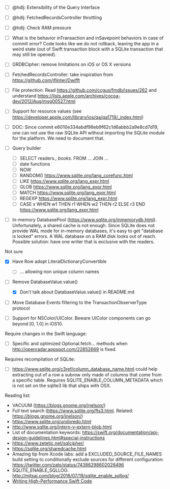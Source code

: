 - [ ] @hdlj: Extensibility of the Query Interface
- [ ] @hdlj: FetchedRecordsController throttling
- [ ] @hdlj: Check RAM pressure
- [ ] What is the behavior inTransaction and inSavepoint behaviors in case of commit error? Code looks like we do not rollback, leaving the app in a weird state (out of Swift transaction block with a SQLite transaction that may still be opened).
- [ ] GRDBCipher: remove limitations on iOS or OS X versions
- [ ] FetchedRecordsController: take inspiration from https://github.com/jflinter/Dwifft
- [ ] File protection: Read https://github.com/ccgus/fmdb/issues/262 and understand https://lists.apple.com/archives/cocoa-dev/2012/Aug/msg00527.html
- [ ] Support for resource values (see https://developer.apple.com/library/ios/qa/qa1719/_index.html)
- [ ] DOC: Since commit e6010e334abdf98eb9f62c1d6abbb2a9e8cd7d19, one can not use the raw SQLite API without importing the SQLite module for the platform. We need to document that.
- [ ] Query builder
    - [ ] SELECT readers.*, books.* FROM ... JOIN ...
    - [ ] date functions
    - [ ] NOW
    - [ ] RANDOM() https://www.sqlite.org/lang_corefunc.html
    - [ ] LIKE https://www.sqlite.org/lang_expr.html
    - [ ] GLOB https://www.sqlite.org/lang_expr.html
    - [ ] MATCH https://www.sqlite.org/lang_expr.html
    - [ ] REGEXP https://www.sqlite.org/lang_expr.html
    - [ ] CASE x WHEN w1 THEN r1 WHEN w2 THEN r2 ELSE r3 END https://www.sqlite.org/lang_expr.html
- [ ] In-memory DatabasePool (https://www.sqlite.org/inmemorydb.html). Unfortunately, a shared cache is not enough. Since SQLite does not provide WAL mode for in-memory databases, it's easy to get "database is locked" errors. A WAL database on a RAM disk looks out of reach. Possible solution: have one writer that is exclusive with the readers.


Not sure

- [X] Have Row adopt LiteralDictionaryConvertible
    - [ ] ... allowing non unique column names
- [ ] Remove DatabaseValue.value()
    - [X] Don't talk about DatabaseValue.value() in README.md
- [ ] Move Database Events filtering to the TransactionObserverType protocol
- [ ] Support for NSColor/UIColor. Beware UIColor components can go beyond [0, 1.0] in iOS10.


Require changes in the Swift language:

- [ ] Specific and optimized Optional<StatementColumnConvertible>.fetch... methods when http://openradar.appspot.com/22852669 is fixed.


Requires recompilation of SQLite:

- [ ] https://www.sqlite.org/c3ref/column_database_name.html could help extracting out of a row a subrow only made of columns that come from a specific table. Requires SQLITE_ENABLE_COLUMN_METADATA which is not set on the sqlite3 lib that ships with OSX.



Reading list:

- VACUUM (https://blogs.gnome.org/jnelson/)
- Full text search (https://www.sqlite.org/fts3.html. Related: https://blogs.gnome.org/jnelson/)
- https://www.sqlite.org/undoredo.html
- http://www.sqlite.org/intern-v-extern-blob.html
- List of documentation keywords: https://swift.org/documentation/api-design-guidelines.html#special-instructions
- https://www.zetetic.net/sqlcipher/
- https://sqlite.org/sharedcache.html
- Amazing tip from Xcode labs: add a EXCLUDED_SOURCE_FILE_NAMES build setting to conditionally exclude sources for different configuration: https://twitter.com/zats/status/74386298602026496
- SQLITE_ENABLE_SQLLOG: http://mjtsai.com/blog/2016/07/19/sqlite_enable_sqllog/
- [Writing High-Performance Swift Code](https://github.com/apple/swift/blob/master/docs/OptimizationTips.rst)